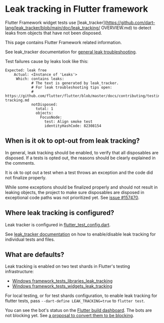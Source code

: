 # Leak tracking in Flutter framework

Flutter Framework widget tests use [leak_tracker](https://github.com/dart-lang/leak_tracker/blob/main/doc/leak_tracking/
OVERVIEW.md) to detect leaks from objects that have not been disposed.

This page contains Flutter Framework related information.

See leak_tracker documentation for
[general leak troubleshooting](https://github.com/dart-lang/leak_tracker/blob/main/doc/leak_tracking/TROUBLESHOOT.md).

Test failures cause by leaks look like this:

```
Expected: leak free
    Actual: <Instance of 'Leaks'>
     Which: contains leaks:
            # The text is generated by leak_tracker.
            # For leak troubleshooting tips open:
            # https://github.com/flutter/flutter/blob/master/docs/contributing/testing/Leak-tracking.md
            notDisposed:
              total: 1
              objects:
                FocusNode:
                  test: Align smoke test
                  identityHashCode: 82308154
```

## When is it ok to opt-out from leak tracking?

In general, leak tracking should be enabled, to verify that all
disposables are disposed.
If a tests is opted out, the reasons should be clearly explained
in the comments.

It is ok to opt out a test when a test
throws an exception and the code did not finalize properly.

While some exceptions should be finalized properly
and should not result in leaking objects,
the project to make sure disposables are disposed
in exceptional code paths was not prioritized yet.
See [issue #157470](https://github.com/flutter/flutter/issues/157470).

## Where leak tracking is configured?

Leak tracker is configured in [flutter_test_config.dart](https://github.com/flutter/flutter/blob/9441f8f6c806fb0a3b7d058a40b5e59c373e6055/packages/flutter/test/flutter_test_config.dart#L45).

See [leak_tracker documentation](https://github.com/dart-lang/leak_tracker/blob/main/doc/leak_tracking/TROUBLESHOOT.md)
on how to enable/disable leak tracking for individual tests and files.

## What are defaults?

Leak tracking is enabled on two test shards in Flutter's testing infrastructure:

- [Windows framework_tests_libraries_leak_tracking](https://github.com/flutter/flutter/blob/9441f8f6c806fb0a3b7d058a40b5e59c373e6055/.ci.yaml#L5553)
- [Windows framework_tests_widgets_leak_tracking](https://github.com/flutter/flutter/blob/9441f8f6c806fb0a3b7d058a40b5e59c373e6055/.ci.yaml#L5640C11-L5640C56)

For local testing, or for test shards configuration, to enable leak tracking for flutter tests, pass
`--dart-define LEAK_TRACKING=true` to `flutter test`.

You can see the bot's status on the [Flutter build dashboard](https://flutter-dashboard.appspot.com/#/build).
The bots are not blocking yet.
See [a proposal to convert them to be blocking](http://flutter.dev/go/leak-tracker-make-bots-blocking).
